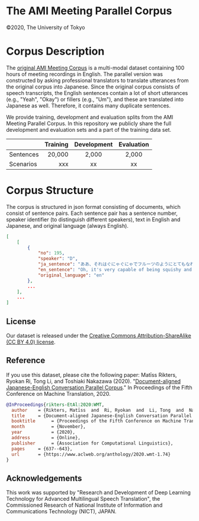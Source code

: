 # The AMI Meeting Parallel Corpus
©2020, The University of Tokyo

# Corpus Description

The [original AMI Meeting Corpus](http://groups.inf.ed.ac.uk/ami/corpus/index.shtml) is a multi-modal dataset containing 100 hours of meeting recordings in English.
The parallel version was constructed by asking professional translators to translate utterances from the original corpus into Japanese. Since the original corpus consists of speech transcripts, the English sentences contain a lot of short utterances (e.g., "Yeah", "Okay") or fillers (e.g., "Um"), and these are translated into Japanese as well. Therefore, it contains many duplicate sentences.

We provide training, development and evaluation splits from the AMI Meeting Parallel Corpus. In this repository we publicly share the full development and evaluation sets and a part of the training data set.

|        	| Training 	| Development 	| Evaluation 	|
|--------	|---------:	|:-----------:	|:----------:	|
| Sentences |   20,000 	|       2,000 	|      2,000 	|
| Scenarios |   xxx 	|       xx	 	|      xx	 	|


# Corpus Structure

The corpus is structured in json format consisting of documents, which consist of sentence pairs. Each sentence pair has a sentence number, speaker identifier (to distinguish different speakers), text in English and Japanese, and original language (always English).

```json
[
	[
		{
			"no": 195,
			"speaker": "D",
			"ja_sentence": "ああ、それはぐにゃぐにゃでフルーツのようにとてもなれます。",
			"en_sentence": "Oh, it's very capable of being squishy and fruity.",
			"original_language": "en"
		},
		...
	],
	...
]
```

## License
Our dataset is released under the [Creative Commons Attribution-ShareAlike (CC BY 4.0) license](https://creativecommons.org/licenses/by/4.0/legalcode).

## Reference
If you use this dataset, please cite the following paper:
Matīss Rikters, Ryokan Ri, Tong Li, and Toshiaki Nakazawa (2020). "[Document-aligned Japanese-English Conversation Parallel Corpus](http://www.statmt.org/wmt20/pdf/2020.wmt-1.74.pdf)." In Proceedings of the Fifth Conference on Machine Translation, 2020.
```bibtex
@InProceedings{rikters-EtAl:2020:WMT,
  author    = {Rikters, Matīss  and  Ri, Ryokan  and  Li, Tong  and  Nakazawa, Toshiaki},
  title     = {Document-aligned Japanese-English Conversation Parallel Corpus},
  booktitle      = {Proceedings of the Fifth Conference on Machine Translation},
  month          = {November},
  year           = {2020},
  address        = {Online},
  publisher      = {Association for Computational Linguistics},
  pages     = {637--643},
  url       = {https://www.aclweb.org/anthology/2020.wmt-1.74}
}
```

## Acknowledgements
This work was supported by "Research and Development of Deep Learning Technology for Advanced Multilingual Speech Translation", the Commissioned Research of National Institute of Information and Communications Technology (NICT), JAPAN.
